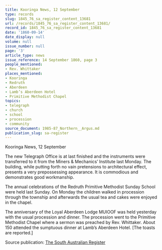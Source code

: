 ```yaml
---
title: Kooringa News, 12 September
type: records
slug: 1845_76_sa_register_content_13681
url: /records/1845_76_sa_register_content_13681/
record_id: 1845_76_sa_register_content_13681
date: '1860-09-14'
date_display: null
volume: null
issue_number: null
page: '3'
article_type: news
issue_reference: 14 September 1860, page 3
people_mentioned:
- Rev. Whittaker
places_mentioned:
- Kooringa
- Redruth
- Aberdeen
- Lamb’s Aberdeen Hotel
- Primitive Methodist Chapel
topics:
- telegraph
- church
- school
- procession
- community
source_document: 1985-87_Northern__Argus.md
publication_slug: sa-register
---
```


Kooringa News, 12 September

The new Telegraph Office is at last finished and the instruments were transferred to it from the Miners & Mechanics’ Institute last Monday.  The building, while putting forth no vain pretensions to architectural effect, presents a very prepossessing appearance.  It is commodious and demonstrates good workmanship.

The annual celebrations of the Redruth Primitive Methodist Sunday School were held last Sunday.  On Monday the children walked in procession through the township and afterwards the usual tea and cakes were enjoyed in the chapel.

The anniversary of the Loyal Aberdeen Lodge MUIOOF was held yesterday with the usual procession and dinner.  The procession went to the Primitive Methodist Chapel where a sermon was preached by Rev. Whittaker.  About 150 attended the sumptuous dinner at Lamb’s Aberdeen Hotel.  [The toasts are reported.]


Source publication: [The South Australian Register](/publications/sa-register/)
